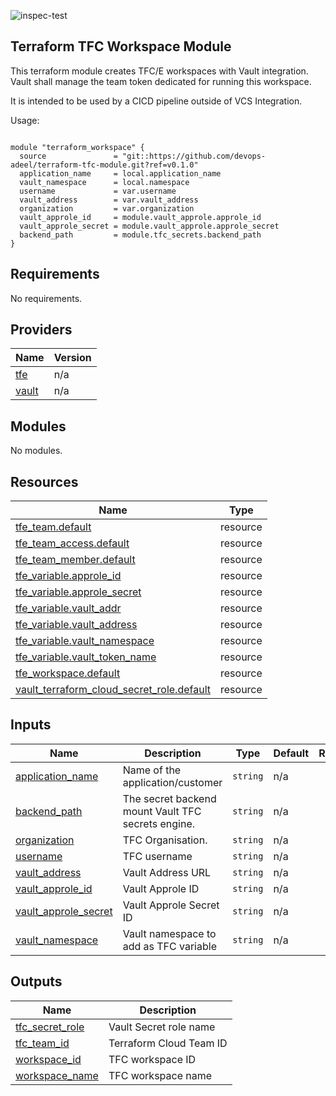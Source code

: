![inspec-test](https://github.com/devops-adeel/terraform-tfc-workspace/actions/workflows/terraform-apply.yml/badge.svg)

## Terraform TFC Workspace Module

This terraform module creates TFC/E workspaces with Vault integration. Vault
shall manage the team token dedicated for running this workspace.

It is intended to be used by a CICD pipeline outside of VCS Integration.

<!-- BEGINNING OF PRE-COMMIT-TERRAFORM DOCS HOOK -->
Usage:

```hcl

module "terraform_workspace" {
  source               = "git::https://github.com/devops-adeel/terraform-tfc-module.git?ref=v0.1.0"
  application_name     = local.application_name
  vault_namespace      = local.namespace
  username             = var.username
  vault_address        = var.vault_address
  organization         = var.organization
  vault_approle_id     = module.vault_approle.approle_id
  vault_approle_secret = module.vault_approle.approle_secret
  backend_path         = module.tfc_secrets.backend_path
}
```

## Requirements

No requirements.

## Providers

| Name | Version |
|------|---------|
| <a name="provider_tfe"></a> [tfe](#provider\_tfe) | n/a |
| <a name="provider_vault"></a> [vault](#provider\_vault) | n/a |

## Modules

No modules.

## Resources

| Name | Type |
|------|------|
| [tfe_team.default](https://registry.terraform.io/providers/hashicorp/tfe/latest/docs/resources/team) | resource |
| [tfe_team_access.default](https://registry.terraform.io/providers/hashicorp/tfe/latest/docs/resources/team_access) | resource |
| [tfe_team_member.default](https://registry.terraform.io/providers/hashicorp/tfe/latest/docs/resources/team_member) | resource |
| [tfe_variable.approle_id](https://registry.terraform.io/providers/hashicorp/tfe/latest/docs/resources/variable) | resource |
| [tfe_variable.approle_secret](https://registry.terraform.io/providers/hashicorp/tfe/latest/docs/resources/variable) | resource |
| [tfe_variable.vault_addr](https://registry.terraform.io/providers/hashicorp/tfe/latest/docs/resources/variable) | resource |
| [tfe_variable.vault_address](https://registry.terraform.io/providers/hashicorp/tfe/latest/docs/resources/variable) | resource |
| [tfe_variable.vault_namespace](https://registry.terraform.io/providers/hashicorp/tfe/latest/docs/resources/variable) | resource |
| [tfe_variable.vault_token_name](https://registry.terraform.io/providers/hashicorp/tfe/latest/docs/resources/variable) | resource |
| [tfe_workspace.default](https://registry.terraform.io/providers/hashicorp/tfe/latest/docs/resources/workspace) | resource |
| [vault_terraform_cloud_secret_role.default](https://registry.terraform.io/providers/hashicorp/vault/latest/docs/resources/terraform_cloud_secret_role) | resource |

## Inputs

| Name | Description | Type | Default | Required |
|------|-------------|------|---------|:--------:|
| <a name="input_application_name"></a> [application\_name](#input\_application\_name) | Name of the application/customer | `string` | n/a | yes |
| <a name="input_backend_path"></a> [backend\_path](#input\_backend\_path) | The secret backend mount Vault TFC secrets engine. | `string` | n/a | yes |
| <a name="input_organization"></a> [organization](#input\_organization) | TFC Organisation. | `string` | n/a | yes |
| <a name="input_username"></a> [username](#input\_username) | TFC username | `string` | n/a | yes |
| <a name="input_vault_address"></a> [vault\_address](#input\_vault\_address) | Vault Address URL | `string` | n/a | yes |
| <a name="input_vault_approle_id"></a> [vault\_approle\_id](#input\_vault\_approle\_id) | Vault Approle ID | `string` | n/a | yes |
| <a name="input_vault_approle_secret"></a> [vault\_approle\_secret](#input\_vault\_approle\_secret) | Vault Approle Secret ID | `string` | n/a | yes |
| <a name="input_vault_namespace"></a> [vault\_namespace](#input\_vault\_namespace) | Vault namespace to add as TFC variable | `string` | n/a | yes |

## Outputs

| Name | Description |
|------|-------------|
| <a name="output_tfc_secret_role"></a> [tfc\_secret\_role](#output\_tfc\_secret\_role) | Vault Secret role name |
| <a name="output_tfc_team_id"></a> [tfc\_team\_id](#output\_tfc\_team\_id) | Terraform Cloud Team ID |
| <a name="output_workspace_id"></a> [workspace\_id](#output\_workspace\_id) | TFC workspace ID |
| <a name="output_workspace_name"></a> [workspace\_name](#output\_workspace\_name) | TFC workspace name |
<!-- END OF PRE-COMMIT-TERRAFORM DOCS HOOK -->
